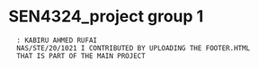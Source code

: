 # SEN4324_project group 1
      : KABIRU AHMED RUFAI
      NAS/STE/20/1021 I CONTRIBUTED BY UPLOADING THE FOOTER.HTML
      THAT IS PART OF THE MAIN PROJECT
    
